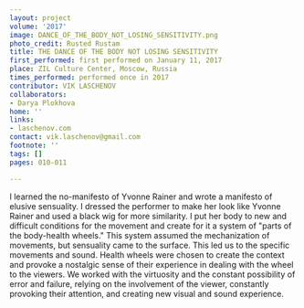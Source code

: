 ```yaml
---
layout: project
volume: '2017'
image: DANCE_OF_THE_BODY_NOT_LOSING_SENSITIVITY.png
photo_credit: Rusted Rustam
title: THE DANCE OF THE BODY NOT LOSING SENSITIVITY
first_performed: first performed on January 11, 2017
place: ZIL Culture Center, Moscow, Russia
times_performed: performed once in 2017
contributor: VIK LASCHENOV
collaborators:
- Darya Plokhova
home: ''
links:
- laschenov.com
contact: vik.laschenov@gmail.com
footnote: ''
tags: []
pages: 010-011

---
```


I learned the no-manifesto of Yvonne Rainer and wrote a manifesto of elusive sensuality. I dressed the performer to make her look like Yvonne Rainer and used a black wig for more similarity. I put her body to new and difficult conditions for the movement and create for it a system of "parts of the body-health wheels."  This system assumed the mechanization of movements, but sensuality came to the surface. This led us to the specific movements and sound. Health wheels were chosen to create the context and provoke a nostalgic sense of their experience in dealing with the wheel to the viewers. We worked with the virtuosity and the constant possibility of error and failure, relying on the involvement of the viewer, constantly provoking their attention, and creating new visual and sound experience.
